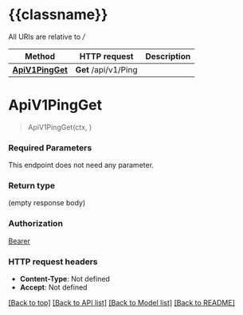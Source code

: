 # {{classname}}

All URIs are relative to */*

Method | HTTP request | Description
------------- | ------------- | -------------
[**ApiV1PingGet**](PingApi.md#ApiV1PingGet) | **Get** /api/v1/Ping | 

# **ApiV1PingGet**
> ApiV1PingGet(ctx, )


### Required Parameters
This endpoint does not need any parameter.

### Return type

 (empty response body)

### Authorization

[Bearer](../README.md#Bearer)

### HTTP request headers

 - **Content-Type**: Not defined
 - **Accept**: Not defined

[[Back to top]](#) [[Back to API list]](../README.md#documentation-for-api-endpoints) [[Back to Model list]](../README.md#documentation-for-models) [[Back to README]](../README.md)


